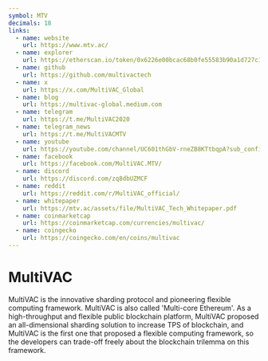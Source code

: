 ```yaml
---
symbol: MTV
decimals: 18
links:
  - name: website
    url: https://www.mtv.ac/
  - name: explorer
    url: https://etherscan.io/token/0x6226e00bcac68b0fe55583b90a1d727c14fab77f
  - name: github
    url: https://github.com/multivactech
  - name: x
    url: https://x.com/MultiVAC_Global
  - name: blog
    url: https://multivac-global.medium.com
  - name: telegram
    url: https://t.me/MultiVAC2020
  - name: telegram_news
    url: https://t.me/MultiVACMTV
  - name: youtube
    url: https://youtube.com/channel/UC601thGbV-rneZB8KTtbqpA?sub_confirmation=1
  - name: facebook
    url: https://facebook.com/MultiVAC.MTV/
  - name: discord
    url: https://discord.com/zq8dbUZMCF
  - name: reddit
    url: https://reddit.com/r/MultiVAC_official/
  - name: whitepaper
    url: https://mtv.ac/assets/file/MultiVAC_Tech_Whitepaper.pdf
  - name: coinmarketcap
    url: https://coinmarketcap.com/currencies/multivac/
  - name: coingecko
    url: https://coingecko.com/en/coins/multivac
---
```


# MultiVAC

MultiVAC is the innovative sharding protocol and pioneering flexible computing framework. MultiVAC is also called 'Multi-core Ethereum'. As a high-throughput and flexible public blockchain platform, MultiVAC proposed an all-dimensional sharding solution to increase TPS of blockchain, and MultiVAC is the first one that proposed a flexible computing framework, so the developers can trade-off freely about the blockchain trilemma on this framework.
